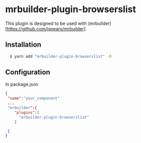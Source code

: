 mrbuilder-plugin-browserslist
===
This plugin is designed to be used with (mrbuilder)[https://github.com/jspears/mrbuilder].

## Installation
```sh
  $ yarn add "mrbuilder-plugin-browserslist" -D
```
## Configuration
In package.json
```json
{
 "name":"your_component"
 ...
 "mrbuilder":{
    "plugins":[
      "mrbuilder-plugin-browserslist"
    ]

 }
}
```
